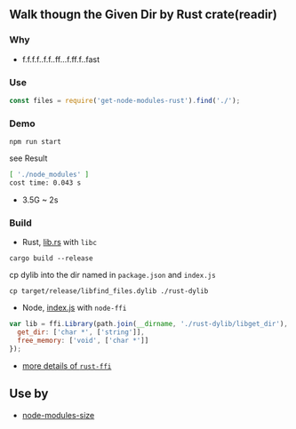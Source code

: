 ## Walk thougn the Given Dir by Rust crate(readir)

### Why

- f.f.f.f..f.f..ff...f.ff.f..fast

### Use

```js
const files = require('get-node-modules-rust').find('./');
```

### Demo

```
npm run start
```

see Result

```bash
[ './node_modules' ]
cost time: 0.043 s
```

- 3.5G ~ 2s

### Build

- Rust, [lib.rs](src/lib.rs) with `libc`

```
cargo build --release
```

cp dylib into the dir named in `package.json` and `index.js`

```
cp target/release/libfind_files.dylib ./rust-dylib
```

- Node, [index.js](index.js) with `node-ffi`

```js
var lib = ffi.Library(path.join(__dirname, './rust-dylib/libget_dir'), {
  get_dir: ['char *', ['string']],
  free_memory: ['void', ['char *']]
});
```

- [more details of `rust-ffi` ](https://github.com/shepmaster/rust-ffi-omnibus)

## Use by

- [node-modules-size ](https://github.com/chinanf-boy/node-modules-size)
